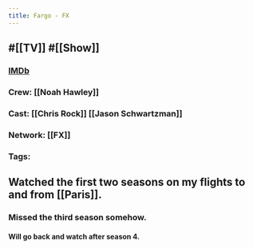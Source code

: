```yaml
---
title: Fargo - FX
---
```


## #[[TV]] #[[Show]]
### [IMDb]()

### Crew: [[Noah Hawley]]

### Cast: [[Chris Rock]] [[Jason Schwartzman]]

### Network: [[FX]]

### Tags: 

## Watched the first two seasons on my flights to and from [[Paris]].
### Missed the third season somehow.
#### Will go back and watch after season 4.
